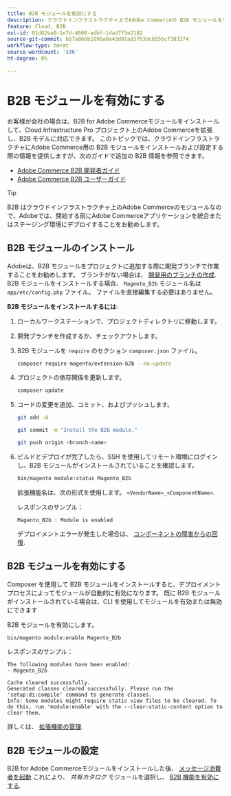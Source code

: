 ```yaml
---
title: B2B モジュールを有効にする
description: クラウドインフラストラクチャ上でAdobe Commerceの B2B モジュールを有効にする方法を説明します。
feature: Cloud, B2B
exl-id: 01d02ea0-1e7d-4608-adbf-1dad7f5e2182
source-git-commit: bb7a866b1896a8a43d01ad3f83dc655bcf383374
workflow-type: tm+mt
source-wordcount: '336'
ht-degree: 0%

---
```


# B2B モジュールを有効にする

お客様が会社の場合は、B2B for Adobe Commerceモジュールをインストールして、Cloud Infrastructure Pro プロジェクト上のAdobe Commerceを拡張し、B2B モデルに対応できます。 このトピックでは、クラウドインフラストラクチャにAdobe Commerce用の B2B モジュールをインストールおよび設定する際の情報を提供しますが、次のガイドで追加の B2B 情報を参照できます。

- [Adobe Commerce B2B 開発者ガイド](https://developer.adobe.com/commerce/webapi/rest/b2b/)
- [Adobe Commerce B2B ユーザーガイド](https://experienceleague.adobe.com/docs/commerce-admin/b2b/guide-overview.html)

>[!TIP]
>
>B2B はクラウドインフラストラクチャ上のAdobe Commerceのモジュールなので、Adobeでは、開始する前にAdobe Commerceアプリケーションを統合またはステージング環境にデプロイすることをお勧めします。

## B2B モジュールのインストール

Adobeは、B2B モジュールをプロジェクトに追加する際に開発ブランチで作業することをお勧めします。 ブランチがない場合は、 [開発用のブランチの作成](../development/cli-branches.md#create-a-branch-for-development). B2B モジュールをインストールする場合、 `Magento_B2b` モジュール名は `app/etc/config.php` ファイル。 ファイルを直接編集する必要はありません。

**B2B モジュールをインストールするには**:

1. ローカルワークステーションで、プロジェクトディレクトリに移動します。

1. 開発ブランチを作成するか、チェックアウトします。

1. B2B モジュールを `require` のセクション `composer.json` ファイル。

   ```bash
   composer require magento/extension-b2b --no-update
   ```

1. プロジェクトの依存関係を更新します。

   ```bash
   composer update
   ```

1. コードの変更を追加、コミット、およびプッシュします。

   ```bash
   git add -A
   ```

   ```bash
   git commit -m "Install the B2B module."
   ```

   ```bash
   git push origin <branch-name>
   ```

1. ビルドとデプロイが完了したら、SSH を使用してリモート環境にログインし、B2B モジュールがインストールされていることを確認します。

   ```bash
   bin/magento module:status Magento_B2b
   ```

   拡張機能名は、次の形式を使用します。 `<VendorName>_<ComponentName>`.

   レスポンスのサンプル：

   ```terminal
   Magento_B2b : Module is enabled
   ```

   デプロイメントエラーが発生した場合は、 [コンポーネントの障害からの回復](../deploy/recover-failed-deployment.md).

## B2B モジュールを有効にする

Composer を使用して B2B モジュールをインストールすると、デプロイメントプロセスによってモジュールが自動的に有効になります。 既に B2B モジュールがインストールされている場合は、CLI を使用してモジュールを有効または無効にできます

B2B モジュールを有効にします。

```bash
bin/magento module:enable Magento_B2b
```

レスポンスのサンプル：

```terminal
The following modules have been enabled:
- Magento_B2b

Cache cleared successfully.
Generated classes cleared successfully. Please run the 'setup:di:compile' command to generate classes.
Info: Some modules might require static view files to be cleared. To do this, run 'module:enable' with the --clear-static-content option to clear them.
```

詳しくは、 [拡張機能の管理](extensions.md).

## B2B モジュールの設定

B2B for Adobe Commerceモジュールをインストールした後、 [メッセージ消費者を起動](https://experienceleague.adobe.com/docs/commerce-admin/b2b/install.html#start-message-consumers) これにより、 _共有カタログ_ モジュールを選択し、 [B2B 機能を有効にする](https://experienceleague.adobe.com/docs/commerce-admin/b2b/enable-basic-features.html).
